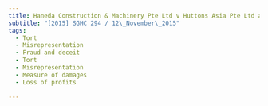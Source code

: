 ```yaml
---
title: Haneda Construction & Machinery Pte Ltd v Huttons Asia Pte Ltd and another 
subtitle: "[2015] SGHC 294 / 12\_November\_2015"
tags:
  - Tort
  - Misrepresentation
  - Fraud and deceit
  - Tort
  - Misrepresentation
  - Measure of damages
  - Loss of profits

---
```


